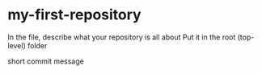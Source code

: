 # my-first-repository
In the file, describe what your repository is all about
Put it in the root (top-level) folder

short commit message
